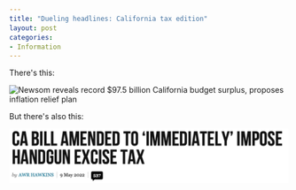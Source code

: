 ```yaml
---
title: "Dueling headlines: California tax edition"
layout: post
categories:
- Information
---
```


There's this:

![Newsom reveals record $97.5 billion California budget surplus, proposes
inflation relief plan](/assets/img/2022/05/tax-surplus.png "Newsom reveals record $97.5 billion California budget surplus, proposes inflation relief plan")

But there's also this:

![CA bill amended to 'immediately' impose handgun excise tax](/assets/img/2022/05/excise-tax.jpg "CA bill amended to 'immediately' impose handgun excise tax")
